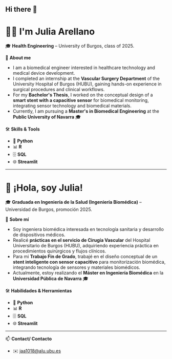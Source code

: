 ## Hi there 👋

# 👩‍🔬 I'm Julia Arellano

🎓 **Health Engineering** – University of Burgos, class of 2025.  

🧠 **About me**  
- I am a biomedical engineer interested in healthcare technology and medical device development.  
- I completed an internship at the **Vascular Surgery Department** of the University Hospital of Burgos (HUBU), gaining hands-on experience in surgical procedures and clinical workflows.  
- For my **Bachelor's Thesis**, I worked on the conceptual design of a **smart stent with a capacitive sensor** for biomedical monitoring, integrating sensor technology and biomedical materials.  
- Currently, I am pursuing a **Master's in Biomedical Engineering** at the **Public University of Navarra** 🎓  

🛠️ **Skills & Tools**  
- 🐍 **Python**  
- 📊 **R**  
- 🗄️ **SQL**  
- 🌐 **Streamlit**  

---

# 👋 ¡Hola, soy Julia!  

🎓 **Graduada en Ingeniería de la Salud (Ingeniería Biomédica)** – Universidad de Burgos, promoción 2025.  

🧠 **Sobre mí**  
- Soy ingeniera biomédica interesada en tecnología sanitaria y desarrollo de dispositivos médicos.  
- Realicé **prácticas en el servicio de Cirugía Vascular** del Hospital Universitario de Burgos (HUBU), adquiriendo experiencia práctica en procedimientos quirúrgicos y flujos clínicos.  
- Para mi **Trabajo Fin de Grado**, trabajé en el diseño conceptual de un **stent inteligente con sensor capacitivo** para monitorización biomédica, integrando tecnología de sensores y materiales biomédicos.  
- Actualmente, estoy realizando el **Máster en Ingeniería Biomédica** en la **Universidad Pública de Navarra** 🎓  

🛠️ **Habilidades & Herramientas**  
- 🐍 **Python**  
- 📊 **R**  
- 🗄️ **SQL**  
- 🌐 **Streamlit**  

---

📫 **Contact/ Contacto**  
- ✉️ jaa1018@alu.ubu.es

